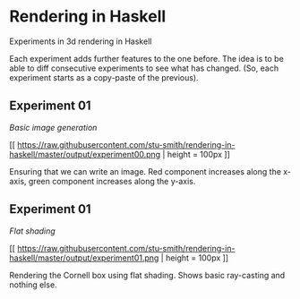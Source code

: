 # Rendering in Haskell

Experiments in 3d rendering in Haskell

Each experiment adds further features to the one before. The idea is to be able to diff consecutive experiments to see what has changed. (So, each experiment starts as a copy-paste of the previous).


## Experiment 01

*Basic image generation*

[[ https://raw.githubusercontent.com/stu-smith/rendering-in-haskell/master/output/experiment00.png | height = 100px ]]

Ensuring that we can write an image. Red component increases along the x-axis, green component increases along the y-axis.

## Experiment 01

*Flat shading*

[[ https://raw.githubusercontent.com/stu-smith/rendering-in-haskell/master/output/experiment01.png | height = 100px ]]

Rendering the Cornell box using flat shading. Shows basic ray-casting and nothing else.
